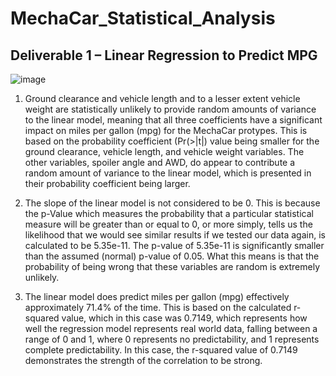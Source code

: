 # MechaCar_Statistical_Analysis

## Deliverable 1 – Linear Regression to Predict MPG

![image](https://user-images.githubusercontent.com/92111396/153313295-542f9c27-6fb5-4e79-9287-6080dbff1434.png)


1. Ground clearance and vehicle length and to a lesser extent vehicle weight are statistically unlikely to provide random amounts of variance to the linear model, meaning that all three coefficients have a significant impact on miles per gallon (mpg) for the MechaCar protypes. This is based on the probability coefficient (Pr(>|t|) value being smaller for the ground clearance, vehicle length, and vehicle weight variables. The other variables, spoiler angle and AWD, do appear to contribute a random amount of variance to the linear model, which is presented in their probability coefficient being larger.

2. The slope of the linear model is not considered to be 0. This is because the p-Value which measures the probability that a particular statistical measure will be greater than or equal to 0, or more simply, tells us the likelihood that we would see similar results if we tested our data again, is calculated to be 5.35e-11. The p-value of 5.35e-11 is significantly smaller than the assumed (normal) p-value of 0.05. What this means is that the probability of being wrong that these variables are random is extremely unlikely.

3. The linear model does predict miles per gallon (mpg) effectively approximately 71.4% of the time. This is based on the calculated r-squared value, which in this case was 0.7149, which represents how well the regression model represents real world data, falling between a range of 0 and 1, where 0 represents no predictability, and 1 represents complete predictability. In this case, the r-squared value of 0.7149 demonstrates the strength of the correlation to be strong. 

